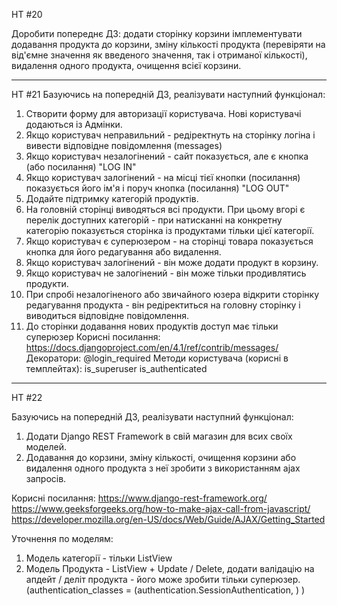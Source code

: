 
HT #20

Доробити попереднє ДЗ:
додати сторінку корзини
імплементувати додавання продукта до корзини, зміну кількості продукта (перевіряти на від'ємне значення як введеного значення, так і отриманої кількості), видалення одного продукта, очищення всієї корзини.

------------------------------------------------------------------------------------

HT #21
Базуючись на попередній ДЗ, реалізувати наступний функціонал:
1. Створити форму для авторизації користувача. Нові користувачі додаються із Адмінки.
2. Якщо користувач неправильний - редіректнуть на сторінку логіна і вивести відповідне повідомлення (messages)
3. Якщо користувач незалогінений - сайт показується, але є кнопка (або посилання) "LOG IN"
4. Якщо користувач залогінений - на місці тієї кнопки (посилання) показується його ім'я і поруч кнопка (посилання) "LOG OUT"
5. Додайте підтримку категорій продуктів.
6. На головній сторінці виводяться всі продукти. При цьому вгорі є перелік доступних категорій - при натисканні на конкретну категорію показується сторінка із продуктами тільки цієї категорії.
7. Якщо користувач є суперюзером - на сторінці товара показується кнопка для його редагування або видалення.
8. Якщо користувач залогінений - він може додати продукт в корзину.
9. Якщо користувач не залогінений - він може тільки продивлятись продукти.
10. При спробі незалогіненого або звичайного юзера відкрити сторінку редагування продукта - він редіректиться на головну сторінку і виводиться відповідне повідомлення.
11. До сторінки додавання нових продуктів доступ має тільки суперюзер
Корисні посилання:
https://docs.djangoproject.com/en/4.1/ref/contrib/messages/
Декоратори:
@login_required
Методи користувача (корисні в темплейтах):
is_superuser
is_authenticated

-------------------------------------------------------------------------------------

HT #22

Базуючись на попередній ДЗ, реалізувати наступний функціонал:
1. Додати Django REST Framework в свій магазин для всих своїх моделей.
2. Додавання до корзини, зміну кількості, очищення корзини або видалення одного продукта з неї зробити з використанням ajax запросів.


Корисні посилання:
https://www.django-rest-framework.org/
https://www.geeksforgeeks.org/how-to-make-ajax-call-from-javascript/
https://developer.mozilla.org/en-US/docs/Web/Guide/AJAX/Getting_Started

Уточнення по моделям:
1. Модель категорії - тільки ListView
2. Модель Продукта - ListView + Update / Delete, додати валідацію на апдейт / деліт продукта - його може зробити тільки суперюзер. (authentication_classes = (authentication.SessionAuthentication, ) )


